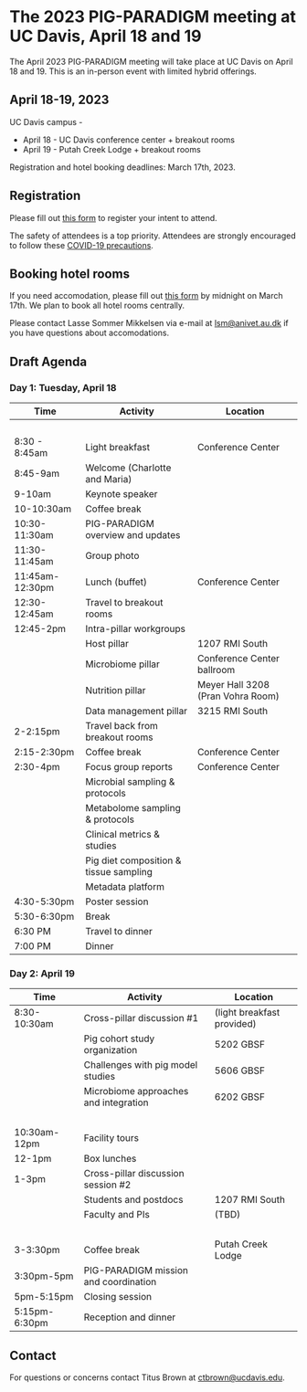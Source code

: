 # The 2023 PIG-PARADIGM meeting at UC Davis, April 18 and 19

The April 2023 PIG-PARADIGM meeting will take place at UC Davis on April 18
and 19. This is an in-person event with limited hybrid offerings.

## April 18-19, 2023

UC Davis campus -

* April 18 - UC Davis conference center + breakout rooms
* April 19 - Putah Creek Lodge + breakout rooms

Registration and hotel booking deadlines: March 17th, 2023.

## Registration

Please fill out [this form](https://docs.google.com/forms/d/e/1FAIpQLSfWi7Z-MoVNphu344XKKvnLeGmVB5CSSEcBLTg7r-kizOUW0g/viewform) to register your intent to attend. 

The safety of attendees is a top priority. Attendees are strongly encouraged to follow these [COVID-19 precautions](COVID.md).

## Booking hotel rooms

If you need accomodation, please fill out
[this form](https://forms.office.com/pages/responsepage.aspx?id=Nh39Ycv-yke319DfA3ChmPqFaXojYFROrkQ9yRo8Bc9UNzJPN0RFMDZPSTNJTE9aTEpOVzdZS1NXSy4u)
by midnight on March 17th. We plan to book all hotel rooms centrally.

Please contact Lasse Sommer Mikkelsen via e-mail at [lsm@anivet.au.dk](mailto:lsm@anivet.au.dk) if you have questions about accomodations.


## Draft Agenda 

### Day 1: Tuesday, April 18

Time | Activity | Location
-- | -- | --
  |   |  
8:30 - 8:45am | Light breakfast | Conference Center
8:45-9am | Welcome (Charlotte and Maria) |  
9-10am | Keynote speaker |  
10-10:30am | Coffee break |  
10:30-11:30am | PIG-PARADIGM overview and updates |  
11:30-11:45am | Group photo |  
11:45am-12:30pm | Lunch (buffet) | Conference Center
12:30-12:45am | Travel to breakout rooms |  
12:45-2pm | Intra-pillar workgroups |  
  | Host pillar | 1207 RMI South
  | Microbiome pillar | Conference Center ballroom
  | Nutrition pillar | Meyer Hall 3208 (Pran Vohra Room)
  | Data management pillar | 3215 RMI South
2-2:15pm | Travel back from breakout rooms |  
2:15-2:30pm | Coffee break | Conference Center
2:30-4pm | Focus group reports | Conference Center 
  | Microbial sampling & protocols |  
  | Metabolome sampling & protocols |  
  | Clinical metrics & studies |  
  | Pig diet composition & tissue sampling |  
  | Metadata platform |  
4:30-5:30pm | Poster session |  
5:30-6:30pm | Break |  
6:30 PM | Travel to dinner |  
7:00 PM | Dinner |  

### Day 2: April 19

Time | Activity | Location
-- | -- | --
8:30-10:30am | Cross-pillar discussion #1 | (light breakfast provided)
  | Pig cohort study organization | 5202 GBSF
  | Challenges with pig model studies | 5606 GBSF
  | Microbiome approaches and integration | 6202 GBSF
  |   |  
10:30am-12pm | Facility tours |  
12-1pm | Box lunches |  
1-3pm | Cross-pillar discussion session #2 |  
  | Students and postdocs | 1207 RMI South
  | Faculty and PIs | (TBD)
  |   |  
3-3:30pm | Coffee break | Putah Creek Lodge
3:30pm-5pm | PIG-PARADIGM mission and coordination |  
5pm-5:15pm | Closing session |  
5:15pm-6:30pm | Reception and dinner |  

## Contact

For questions or concerns contact Titus Brown at
[ctbrown@ucdavis.edu](mailto:ctbrown@ucdavis.edu).
